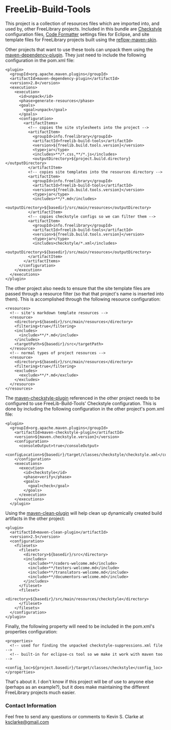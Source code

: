 # FreeLib-Build-Tools

This project is a collection of resources files which are imported into, and used by, other FreeLibrary projects.  Included in this bundle are [Checkstyle](http://maven.apache.org/plugins/maven-checkstyle-plugin/) configuration files, [Code Formatter](http://help.eclipse.org/indigo/index.jsp?topic=%2Forg.eclipse.jdt.doc.user%2Freference%2Fpreferences%2Fjava%2Fcodestyle%2Fref-preferences-formatter.htm) settings files for Eclipse, and site template files for FreeLibrary projects built using the [reflow-maven-skin](http://andriusvelykis.github.io/reflow-maven-skin/).

Other projects that want to use these tools can unpack them using the [maven-dependency-plugin](http://maven.apache.org/plugins/maven-dependency-plugin/).  They just need to include the following configuration in the pom.xml file:

    <plugin>
      <groupId>org.apache.maven.plugins</groupId>
      <artifactId>maven-dependency-plugin</artifactId>
      <version>2.8</version>
      <executions>
        <execution>
          <id>unpack</id>
          <phase>generate-resources</phase>
          <goals>
            <goal>unpack</goal>
          </goals>
          <configuration>
            <artifactItems>
              <!-- copies the site stylesheets into the project -->
              <artifactItem>
                <groupId>info.freelibrary</groupId>
                <artifactId>freelib-build-tools</artifactId>
                <version>${freelib.build.tools.version}</version>
                <type>jar</type>
                <includes>**/*.css,**/*.js</includes>
                <outputDirectory>${project.build.directory}</outputDirectory>
              </artifactItem>
              <!-- copies site templates into the resources directory -->
              <artifactItem>
                <groupId>info.freelibrary</groupId>
                <artifactId>freelib-build-tools</artifactId>
                <version>${freelib.build.tools.version}</version>
                <type>jar</type>
                <includes>**/*.md</includes>
                <outputDirectory>${basedir}/src/main/resources</outputDirectory>
              </artifactItem>
              <!-- copies checkstyle configs so we can filter them -->
              <artifactItem>
                <groupId>info.freelibrary</groupId>
                <artifactId>freelib-build-tools</artifactId>
                <version>${freelib.build.tools.version}</version>
                <type>jar</type>
                <includes>checkstyle/*.xml</includes>
                <outputDirectory>${basedir}/src/main/resources</outputDirectory>
              </artifactItem>
            </artifactItems>
          </configuration>
        </execution>
      </executions>
    </plugin>

The other project also needs to ensure that the site template files are passed through a resource filter (so that that project's name is inserted into them).  This is accomplished through the following resource configuration:

    <resources>
      <!-- site's markdown template resources -->
      <resource>
        <directory>${basedir}/src/main/resources</directory>
        <filtering>true</filtering>
        <includes>
          <include>**/*.md</include>
        </includes>
        <targetPath>${basedir}/src</targetPath>
      </resource>
      <!-- normal types of project resources -->
      <resource>
        <directory>${basedir}/src/main/resources</directory>
        <filtering>true</filtering>
        <excludes>
          <exclude>**/*.md</exclude>
        </excludes>
      </resource>
    </resources>

The [maven-checkstyle-plugin](http://maven.apache.org/plugins/maven-checkstyle-plugin/) referenced in the other project needs to be configured to use FreeLib-Build-Tools' Checkstyle configuration.  This is done by including the following configuration in the other project's pom.xml file:

    <plugin>
      <groupId>org.apache.maven.plugins</groupId>
        <artifactId>maven-checkstyle-plugin</artifactId>
        <version>${maven.checkstyle.version}</version>
        <configuration>
          <consoleOutput>true</consoleOutput>
          <configLocation>${basedir}/target/classes/checkstyle/checkstyle.xml</configLocation>
        </configuration>
        <executions>
          <execution>
            <id>checkstyle</id>
            <phase>verify</phase>
            <goals>
              <goal>check</goal>
            </goals>
          </execution>
        </executions>
      </plugin>

Using the [maven-clean-plugin](http://maven.apache.org/plugins/maven-clean-plugin/) will help clean up dynamically created build artifacts in the other project:

    <plugin>
      <artifactId>maven-clean-plugin</artifactId>
      <version>2.5</version>
      <configuration>
        <filesets>
          <fileset>
            <directory>${basedir}/src</directory>
            <includes>
              <include>**/coders-welcome.md</include>
              <include>**/testers-welcome.md</include>
              <include>**/translators-welcome.md</include>
              <include>**/documentors-welcome.md</include>
            </includes>
          </fileset>
          <fileset>
            <directory>${basedir}/src/main/resources/checkstyle</directory>
          </fileset>
        </filesets>
      </configuration>
    </plugin>

Finally, the following property will need to be included in the pom.xml's properties configuration:

    <properties>
      <!-- used for finding the unpacked checkstyle-suppressions.xml file -->
      <!-- built-in for eclipse-cs tool so we make it work with maven too -->
      <config_loc>${project.basedir}/target/classes/checkstyle</config_loc>
    </properties>

That's about it.  I don't know if this project will be of use to anyone else (perhaps as an example?), but it does make maintaining the different FreeLibrary projects much easier.

### Contact Information

Feel free to send any questions or comments to Kevin S. Clarke at ksclarke@gmail.com
